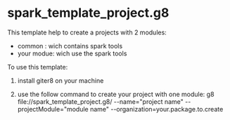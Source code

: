 # spark_template_project.g8
This template help to create a projects with 2 modules:
- common : wich contains spark tools
- your modue: wich use the spark tools 

To use this template:

1) install giter8 on your machine

2) use the follow command to create your project with one module:
g8 file://spark_template_project.g8/  --name="project name" --projectModule="module name" --organization=your.package.to.create